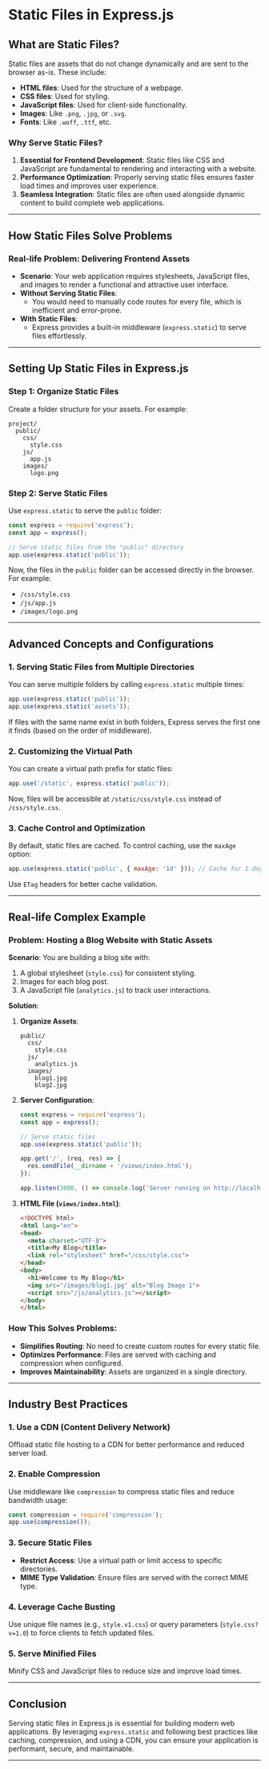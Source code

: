 
# Static Files in Express.js

## What are Static Files?
Static files are assets that do not change dynamically and are sent to the browser as-is. These include:
- **HTML files**: Used for the structure of a webpage.
- **CSS files**: Used for styling.
- **JavaScript files**: Used for client-side functionality.
- **Images**: Like `.png`, `.jpg`, or `.svg`.
- **Fonts**: Like `.woff`, `.ttf`, etc.

### Why Serve Static Files?
1. **Essential for Frontend Development**: Static files like CSS and JavaScript are fundamental to rendering and interacting with a website.
2. **Performance Optimization**: Properly serving static files ensures faster load times and improves user experience.
3. **Seamless Integration**: Static files are often used alongside dynamic content to build complete web applications.

---

## How Static Files Solve Problems
### Real-life Problem: Delivering Frontend Assets
- **Scenario**: Your web application requires stylesheets, JavaScript files, and images to render a functional and attractive user interface.
- **Without Serving Static Files**:
  - You would need to manually code routes for every file, which is inefficient and error-prone.
- **With Static Files**:
  - Express provides a built-in middleware (`express.static`) to serve files effortlessly.

---

## Setting Up Static Files in Express.js
### Step 1: Organize Static Files
Create a folder structure for your assets. For example:
```
project/
  public/
    css/
      style.css
    js/
      app.js
    images/
      logo.png
```

### Step 2: Serve Static Files
Use `express.static` to serve the `public` folder:
```javascript
const express = require('express');
const app = express();

// Serve static files from the "public" directory
app.use(express.static('public'));
```

Now, the files in the `public` folder can be accessed directly in the browser. For example:
- `/css/style.css`
- `/js/app.js`
- `/images/logo.png`

---

## Advanced Concepts and Configurations

### 1. Serving Static Files from Multiple Directories
You can serve multiple folders by calling `express.static` multiple times:
```javascript
app.use(express.static('public'));
app.use(express.static('assets'));
```
If files with the same name exist in both folders, Express serves the first one it finds (based on the order of middleware).

### 2. Customizing the Virtual Path
You can create a virtual path prefix for static files:
```javascript
app.use('/static', express.static('public'));
```
Now, files will be accessible at `/static/css/style.css` instead of `/css/style.css`.

### 3. Cache Control and Optimization
By default, static files are cached. To control caching, use the `maxAge` option:
```javascript
app.use(express.static('public', { maxAge: '1d' })); // Cache for 1 day
```
Use `ETag` headers for better cache validation.

---

## Real-life Complex Example
### Problem: Hosting a Blog Website with Static Assets
**Scenario**: You are building a blog site with:
1. A global stylesheet (`style.css`) for consistent styling.
2. Images for each blog post.
3. A JavaScript file (`analytics.js`) to track user interactions.

**Solution**:
1. **Organize Assets**:
   ```
   public/
     css/
       style.css
     js/
       analytics.js
     images/
       blog1.jpg
       blog2.jpg
   ```

2. **Server Configuration**:
   ```javascript
   const express = require('express');
   const app = express();

   // Serve static files
   app.use(express.static('public'));

   app.get('/', (req, res) => {
     res.sendFile(__dirname + '/views/index.html');
   });

   app.listen(3000, () => console.log('Server running on http://localhost:3000'));
   ```

3. **HTML File (`views/index.html`)**:
   ```html
   <!DOCTYPE html>
   <html lang="en">
   <head>
     <meta charset="UTF-8">
     <title>My Blog</title>
     <link rel="stylesheet" href="/css/style.css">
   </head>
   <body>
     <h1>Welcome to My Blog</h1>
     <img src="/images/blog1.jpg" alt="Blog Image 1">
     <script src="/js/analytics.js"></script>
   </body>
   </html>
   ```

### How This Solves Problems:
- **Simplifies Routing**: No need to create custom routes for every static file.
- **Optimizes Performance**: Files are served with caching and compression when configured.
- **Improves Maintainability**: Assets are organized in a single directory.

---

## Industry Best Practices

### 1. Use a CDN (Content Delivery Network)
Offload static file hosting to a CDN for better performance and reduced server load.

### 2. Enable Compression
Use middleware like `compression` to compress static files and reduce bandwidth usage:
```javascript
const compression = require('compression');
app.use(compression());
```

### 3. Secure Static Files
- **Restrict Access**: Use a virtual path or limit access to specific directories.
- **MIME Type Validation**: Ensure files are served with the correct MIME type.

### 4. Leverage Cache Busting
Use unique file names (e.g., `style.v1.css`) or query parameters (`style.css?v=1.0`) to force clients to fetch updated files.

### 5. Serve Minified Files
Minify CSS and JavaScript files to reduce size and improve load times.

---

## Conclusion
Serving static files in Express.js is essential for building modern web applications. By leveraging `express.static` and following best practices like caching, compression, and using a CDN, you can ensure your application is performant, secure, and maintainable.

---
